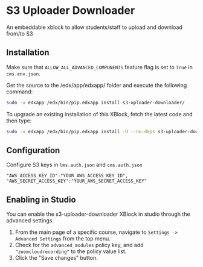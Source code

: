 # S3 Uploader Downloader
An embeddable xblock to allow students/staff to upload and download from/to S3

Installation
------------

Make sure that `ALLOW_ALL_ADVANCED_COMPONENTS` feature flag is set to `True` in `cms.env.json`.

Get the source to the /edx/app/edxapp/ folder and execute the following command:

```bash
sudo -u edxapp /edx/bin/pip.edxapp install s3-uploader-downloader/
```

To upgrade an existing installation of this XBlock, fetch the latest code and then type:

```bash
sudo -u edxapp /edx/bin/pip.edxapp install -U --no-deps s3-uploader-downloader/
```

Configuration
-------------

Configure S3 keys in `lms.auth.json` and `cms.auth.json`

```
"AWS_ACCESS_KEY_ID":"YOUR_AWS_ACCESS_KEY_ID",
"AWS_SECRET_ACCESS_KEY":"YOUR_AWS_SECRET_ACCESS_KEY"
```

Enabling in Studio
------------------

You can enable the s3-uploader-downloader XBlock in studio through the advanced
settings.

1. From the main page of a specific course, navigate to `Settings ->
   Advanced Settings` from the top menu.
2. Check for the `advanced_modules` policy key, and add
   `"zoomcloudrecording"` to the policy value list.
3. Click the "Save changes" button.
